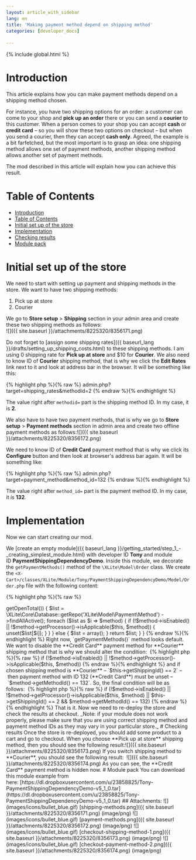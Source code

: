 ```yaml
---
layout: article_with_sidebar
lang: en
title: 'Making payment method depend on shipping method'
categories: [developer_docs]

---
```


{% include global.html %}

# Introduction

This article explains how you can make payment methods depend on a shipping method chosen.

For instance, you have two shipping options for an order: a customer can come to your shop and **pick up an order** there or you can send a **courier** to this customer. When a person comes to your shop you can accept **cash** or **credit card** – so you will show these two options on checkout – but when you send a courier, then they can accept **cash only**. Agreed, the example is a bit farfetched, but the most important is to grasp an idea: one shipping method allows one set of payment methods, another shipping method allows another set of payment methods.

The mod described in this article will explain how you can achieve this result.

# Table of Contents

*   [Introduction](#introduction)
*   [Table of Contents](#table-of-contents)
*   [Initial set up of the store](#initial-set-up-of-the-store)
*   [Implementation](#implementation)
*   [Checking results](#checking-results)
*   [Module pack](#module-pack)

# Initial set up of the store

We need to start with setting up payment and shipping methods in the store. We want to have two shipping methods:

1.  Pick up at store
2.  Courier

We go to **Store setup** > **Shipping** section in your admin area and create these two shipping methods as follows:  
![]({{ site.baseurl }}/attachments/8225320/8356171.png)

Do not forget to [assign some shipping rates]({{ baseurl_lang }}/drafts/setting_up_shipping_costs.html) to these shipping methods. I am using 0 shipping rate for **Pick up at store** and $10 for **Courier**. We also need to know ID of **Courier** shipping method, that is why we click the **Edit Rates** link next to it and look at address bar in the browser. It will be something like this: 

{% highlight php %}{% raw %}
admin.php?target=shipping_rates&methodid=2
{% endraw %}{% endhighlight %}

The value right after `methodid=` part is the shipping method ID. In my case, it is **2**.

We also have to have two payment methods, that is why we go to **Store setup** > **Payment methods** section in admin area and create two offline payment methods as follows:![]({{ site.baseurl }}/attachments/8225320/8356172.png)

We need to know ID of **Credit Card** payment method that is why we click its **Configure** button and then look at browser's address bar again. It will be something like: 

{% highlight php %}{% raw %}
admin.php?target=payment_method&method_id=132
{% endraw %}{% endhighlight %}

The value right after `method_id=` part is the payment method ID. In my case, it is **132**.

# Implementation

Now we can start creating our mod.

We [create an empty module]({{ baseurl_lang }}/getting_started/step_1_-_creating_simplest_module.html) with developer ID **Tony** and module ID **PaymentShippingDependencyDemo**. Inside this module, we decorate the `getPaymentMethods()` method of the `\XLite\Model\Order` class. We create the `<X-Cart>/classes/XLite/Module/Tony/PaymentShippingDependencyDemo/Model/Order.php` file with the following content: 

{% highlight php %}{% raw %}
<?php
// vim: set ts=4 sw=4 sts=4 et:

namespace XLite\Module\Tony\PaymentShippingDependencyDemo\Model;

/**
 * Class represents an order
 */
abstract class Order extends \XLite\Model\Order implements \XLite\Base\IDecorator
{
	public function getPaymentMethods()
    {
        if (0 < $this->getOpenTotal()) {

            $list = \XLite\Core\Database::getRepo('XLite\Model\Payment\Method')
                ->findAllActive();

            foreach ($list as $i => $method) {
                if (!$method->isEnabled() || !$method->getProcessor()->isApplicable($this, $method)) {
                    unset($list[$i]);
                }
            }

        } else {
            $list = array();
        }

        return $list;
    }
}
{% endraw %}{% endhighlight %}

Right now, `getPaymentMethods()` method looks default. We want to disable the **Credit Card** payment method for **Courier** shipping method that is why we should alter the condition: 

{% highlight php %}{% raw %}
if (!$method->isEnabled() || !$method->getProcessor()->isApplicable($this, $method))
{% endraw %}{% endhighlight %}

and if chosen shipping method is **Courier** – `$this->getShippingId() == 2` – then payment method with ID 132 (**Credit Card**) must be unset – `$method->getMethodId() == 132`. So, the final condition will be as follows: 

{% highlight php %}{% raw %}
if (!$method->isEnabled() || !$method->getProcessor()->isApplicable($this, $method) || $this->getShippingId() == 2 && $method->getMethodId() == 132)
{% endraw %}{% endhighlight %}

That is it. Now we need to re-deploy the store and check the results at checkout.

_Note: if your module does not work properly, please make sure that you are using correct shipping method and payment method IDs as they may vary in your particular store._

# Checking results

Once the store is re-deployed, you should add some product to a cart and go to checkout. When you choose **Pick up at store** shipping method, then you should see the following result:![]({{ site.baseurl }}/attachments/8225320/8356173.png)

If you switch shipping method to **Courier**, you should see the following result:  
 ![]({{ site.baseurl }}/attachments/8225320/8356174.png)

As you can see, the **Credit Card** payment method is hidden now.

# Module pack

You can download this module example from here: [https://dl.dropboxusercontent.com/u/23858825/Tony-PaymentShippingDependencyDemo-v5_1_0.tar](https://dl.dropboxusercontent.com/u/23858825/Tony-PaymentShippingDependencyDemo-v5_1_0.tar)

## Attachments:

![](images/icons/bullet_blue.gif) [shipping-methods.png]({{ site.baseurl }}/attachments/8225320/8356171.png) (image/png)  
![](images/icons/bullet_blue.gif) [payment-methods.png]({{ site.baseurl }}/attachments/8225320/8356172.png) (image/png)  
![](images/icons/bullet_blue.gif) [checkout-shipping-method-1.png]({{ site.baseurl }}/attachments/8225320/8356173.png) (image/png)  
![](images/icons/bullet_blue.gif) [checkout-payment-method-2.png]({{ site.baseurl }}/attachments/8225320/8356174.png) (image/png)